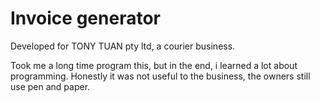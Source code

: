 # Invoice generator
Developed for TONY TUAN pty ltd, a courier business.

Took me a long time program this, but in the end, i learned a lot about programming.
Honestly it was not useful to the business, the owners still use pen and paper.
